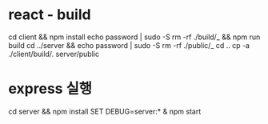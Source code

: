 # react - build

cd client && npm install
echo password | sudo -S rm -rf ./build/_ && npm run build
cd ../server && echo password | sudo -S rm -rf ./public/_
cd ..
cp -a ./client/build/. server/public

# express 실행

cd server && npm install
SET DEBUG=server:\* & npm start
